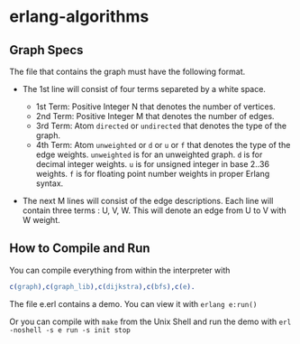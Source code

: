 erlang-algorithms
=================


Graph Specs
-----------
The file that contains the graph must have the following format.

*  The 1st line will consist of four terms separeted by a white space.
   *  1st Term: Positive Integer N that denotes the number of vertices.
   *  2nd Term: Positive Integer M that denotes the number of edges.
   *  3rd Term: Atom `directed` or  `undirected` that denotes the type of the graph.
   *  4th Term: Atom `unweighted` or `d` or `u` or `f` that denotes the type of the edge weights. 
       `unweighted` is for an  unweighted graph. 
       `d` is for decimal integer weights. 
       `u` is for unsigned integer in base 2..36 weights. 
       `f` is for floating point number weights in proper Erlang syntax. 

*  The next M lines will consist of the edge descriptions. 
   Each line will contain three terms : U, V, W. 
   This will denote an edge from U to V with W weight. 
   
How to Compile and Run
----------------------
You can compile everything from within the interpreter with
```erlang
c(graph),c(graph_lib),c(dijkstra),c(bfs),c(e).
```

The file e.erl contains a demo. You can view it with ```erlang e:run()```

Or you can compile with `make` from the Unix Shell and run the demo with `erl -noshell -s e run -s init stop`
